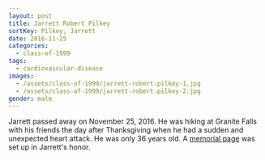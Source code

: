 ```yaml
---
layout: post
title: Jarrett Robert Pilkey
sortKey: Pilkey, Jarrett
date: 2016-11-25
categories:
  - class-of-1999
tags:
  - cardiovascular-disease
images:
  - /assets/class-of-1999/jarrett-robert-pilkey-1.jpg
  - /assets/class-of-1999/jarrett-robert-pilkey-2.jpg
gender: male
---
```

Jarrett passed away on November 25, 2016.  He was hiking at Granite Falls with his friends the day after Thanksgiving when he had a sudden and unexpected heart attack.  He was only 36 years old.  A [memorial page](http://www.forevermissed.com/jarrett-pilkey/) was set up in Jarrett's honor.
